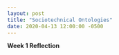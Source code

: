 ```yaml
---
layout: post
title: "Sociotechnical Ontologies"
date: 2020-04-13 12:00:00 -0500
---
```

**Week 1 Reflection**
